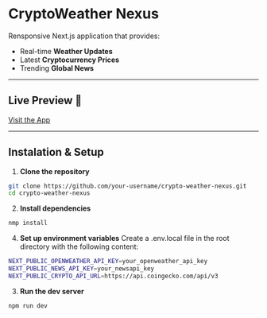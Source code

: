 # CryptoWeather Nexus

Rensponsive Next.js application that provides:

- Real-time **Weather Updates**
- Latest **Cryptocurrency Prices**
- Trending **Global News**

---

## Live Preview 🚀

[Visit the App](https://crypto-weather-nexus-taupe.vercel.app/)

---

## Instalation & Setup

1. **Clone the repository**
```bash
git clone https://github.com/your-username/crypto-weather-nexus.git
cd crypto-weather-nexus

```
2. **Install dependencies**
 ```bash
 nmp install 

```
4. **Set up environment variables**
Create a .env.local file in the root directory with the following content:
```bash
NEXT_PUBLIC_OPENWEATHER_API_KEY=your_openweather_api_key
NEXT_PUBLIC_NEWS_API_KEY=your_newsapi_key
NEXT_PUBLIC_CRYPTO_API_URL=https://api.coingecko.com/api/v3

```
3. **Run the dev server**
```bash
npm run dev

